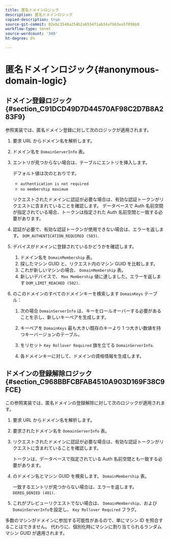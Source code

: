 ```yaml
---
title: 匿名ドメインロジック
description: 匿名ドメインロジック
copied-description: true
source-git-commit: 02ebc3548a254b2a6554f1ab34afbb3ea5f09bb8
workflow-type: tm+mt
source-wordcount: '349'
ht-degree: 0%

---
```


# 匿名ドメインロジック{#anonymous-domain-logic}

## ドメイン登録ロジック {#section_C91DCD49D7D44570AF98C2D7B8A283F9}

参照実装では、匿名ドメイン登録に対して次のロジックが適用されます。

1. 要求 URL からドメイン名を解析します。
1. ドメイン名を `DomainServerInfo` 表。
1. エントリが見つからない場合は、テーブルにエントリを挿入します。

   デフォルト値は次のとおりです。

   * `authentication is not required`
   * `no membership maximum`

   リクエストされたドメインに認証が必要な場合は、有効な認証トークンがリクエストに含まれていることを確認します。 データベースで Auth 名前空間が指定されている場合、トークンは指定された Auth 名前空間と一致する必要があります。
1. 認証が必要で、有効な認証トークンが使用できない場合は、エラーを返します。 `DOM_AUTHENTICATION_REQUIRED (503)`.
1. デバイスがドメインに登録されているかどうかを確認します。

   1. ドメイン名を `DomainMembership` 表。
   1. 探したマシン GUID と、リクエスト内のマシン GUID を比較します。
   1. これが新しいマシンの場合、 `DomainMembership` 表。
   1. 新しいデバイスで、 `Max Membership` 値に達しました。エラーを返します `DOM_LIMIT_REACHED (502)`.

1. のこのドメインのすべてのドメインキーを検索します `DomainKeys` テーブル：

   1. 次の場合 `DomainServerInfo` は、キーをロールオーバーする必要があることを示し、新しいキーペアを生成します。
   1. キーペアを `DomainKeys` 最も大きい既存のキーより 1 つ大きい数値を持つキーバージョンのテーブル。
   1. をリセット `Key Rollover Required` 旗を立てる `DomainServerInfo`.

   1. 各ドメインキーに対して、ドメインの資格情報を生成します。

## ドメインの登録解除ロジック {#section_C968BBFCBFAB4510A903D169F38C9FCE}

この参照実装では、匿名ドメインの登録解除に対して次のロジックが適用されます。

1. 要求 URL からドメイン名を解析します。
1. 要求されたドメイン名を `DomainServerInfo` 表。
1. リクエストされたドメインに認証が必要な場合は、有効な認証トークンがリクエストに含まれていることを確認します。

   トークンは、データベースで指定されている Auth 名前空間とも一致する必要があります。
1. のドメイン名とマシン GUID を検索します。 `DomainMembership` 表。

   一致するエントリが見つからない場合は、エラーを返します。 `DEREG_DENIED (401)`.

1. これがプレビューリクエストでない場合は、 `DomainMembership`、および `DomainServerInfo`を設定し、 `Key Rollover Required` フラグ。

多数のマシンがドメインに参加する可能性があるので、単にマシン ID を照合することはできません。 代わりに、個別化時にマシンに割り当てられるランダムマシン GUID が適用されます。
